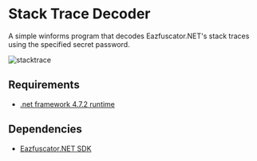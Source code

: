 # Stack Trace Decoder
A simple winforms program that decodes Eazfuscator.NET's stack traces using the specified secret password.

![stacktrace](https://user-images.githubusercontent.com/24892085/155331449-1b78a596-8614-450c-98c5-078a316ffabd.png)

## Requirements
- [.net framework 4.7.2 runtime](https://dotnet.microsoft.com/en-us/download/dotnet-framework/net472)

## Dependencies
- [Eazfuscator.NET SDK](https://www.nuget.org/packages/Gapotchenko.Eazfuscator.NET.SDK/)

